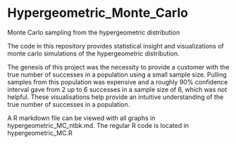 # Hypergeometric_Monte_Carlo
Monte Carlo sampling from the hypergeometric distribution 

The code in this repository provides statistical insight and visualizations of monte carlo simulations 
of the hypergeometric distribution. 

The genesis of this project was the necessity to provide a customer with the true number of successes in a population using a
small sample size. Pulling samples from this population was expensive and a roughly 90% confidence interval gave from 2 up to 6 successes 
in a sample size of 6, which was not helpful.  These visualisations help provide an intuitive understanding of the true number of successes 
in a population. 

A R markdown file can be viewed with all graphs in hypergeometric_MC_ntbk.md.
The regular R code is located in hypergeometric_MC.R